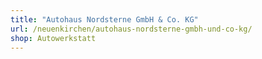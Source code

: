 ```yaml
---
title: "Autohaus Nordsterne GmbH & Co. KG"
url: /neuenkirchen/autohaus-nordsterne-gmbh-und-co-kg/
shop: Autowerkstatt
---
```

